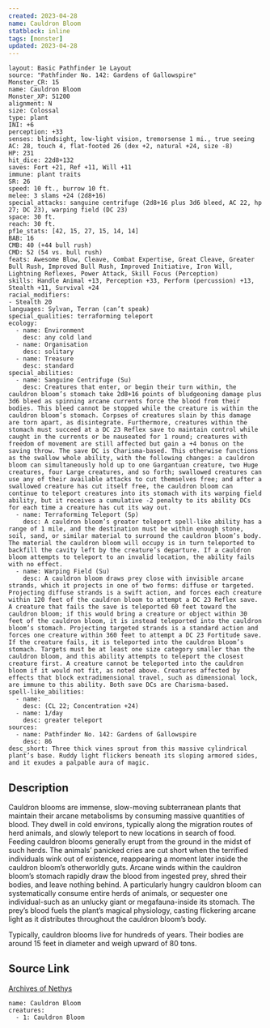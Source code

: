 ```yaml
---
created: 2023-04-28
name: Cauldron Bloom
statblock: inline
tags: [monster]
updated: 2023-04-28
---
```

```statblock
layout: Basic Pathfinder 1e Layout
source: "Pathfinder No. 142: Gardens of Gallowspire"
Monster_CR: 15
name: Cauldron Bloom
Monster_XP: 51200
alignment: N
size: Colossal
type: plant
INI: +6
perception: +33
senses: blindsight, low-light vision, tremorsense 1 mi., true seeing
AC: 28, touch 4, flat-footed 26 (dex +2, natural +24, size -8)
HP: 231
hit_dice: 22d8+132
saves: Fort +21, Ref +11, Will +11
immune: plant traits
SR: 26
speed: 10 ft., burrow 10 ft.
melee: 3 slams +24 (2d8+16)
special_attacks: sanguine centrifuge (2d8+16 plus 3d6 bleed, AC 22, hp 27; DC 23), warping field (DC 23)
space: 30 ft.
reach: 30 ft.
pf1e_stats: [42, 15, 27, 15, 14, 14]
BAB: 16
CMB: 40 (+44 bull rush)
CMD: 52 (54 vs. bull rush)
feats: Awesome Blow, Cleave, Combat Expertise, Great Cleave, Greater Bull Rush, Improved Bull Rush, Improved Initiative, Iron Will, Lightning Reflexes, Power Attack, Skill Focus (Perception)
skills: Handle Animal +13, Perception +33, Perform (percussion) +13, Stealth +11, Survival +24
racial_modifiers:
- Stealth 20
languages: Sylvan, Terran (can’t speak)
special_qualities: terraforming teleport
ecology:
  - name: Environment
    desc: any cold land
  - name: Organisation
    desc: solitary
  - name: Treasure
    desc: standard
special_abilities:
  - name: Sanguine Centrifuge (Su)
    desc: Creatures that enter, or begin their turn within, the cauldron bloom’s stomach take 2d8+16 points of bludgeoning damage plus 3d6 bleed as spinning arcane currents force the blood from their bodies. This bleed cannot be stopped while the creature is within the cauldron bloom’s stomach. Corpses of creatures slain by this damage are torn apart, as disintegrate. Furthermore, creatures within the stomach must succeed at a DC 23 Reflex save to maintain control while caught in the currents or be nauseated for 1 round; creatures with freedom of movement are still affected but gain a +4 bonus on the saving throw. The save DC is Charisma-based. This otherwise functions as the swallow whole ability, with the following changes: a cauldron bloom can simultaneously hold up to one Gargantuan creature, two Huge creatures, four Large creatures, and so forth; swallowed creatures can use any of their available attacks to cut themselves free; and after a swallowed creature has cut itself free, the cauldron bloom can continue to teleport creatures into its stomach with its warping field ability, but it receives a cumulative -2 penalty to its ability DCs for each time a creature has cut its way out.
  - name: Terraforming Teleport (Sp)
    desc: A cauldron bloom’s greater teleport spell-like ability has a range of 1 mile, and the destination must be within enough stone, soil, sand, or similar material to surround the cauldron bloom’s body. The material the cauldron bloom will occupy is in turn teleported to backfill the cavity left by the creature’s departure. If a cauldron bloom attempts to teleport to an invalid location, the ability fails with no effect.
  - name: Warping Field (Su)
    desc: A cauldron bloom draws prey close with invisible arcane strands, which it projects in one of two forms: diffuse or targeted. Projecting diffuse strands is a swift action, and forces each creature within 120 feet of the cauldron bloom to attempt a DC 23 Reflex save. A creature that fails the save is teleported 60 feet toward the cauldron bloom; if this would bring a creature or object within 30 feet of the cauldron bloom, it is instead teleported into the cauldron bloom’s stomach. Projecting targeted strands is a standard action and forces one creature within 360 feet to attempt a DC 23 Fortitude save. If the creature fails, it is teleported into the cauldron bloom’s stomach. Targets must be at least one size category smaller than the cauldron bloom, and this ability attempts to teleport the closest creature first. A creature cannot be teleported into the cauldron bloom if it would not fit, as noted above. Creatures affected by effects that block extradimensional travel, such as dimensional lock, are immune to this ability. Both save DCs are Charisma-based.
spell-like_abilities:
  - name:
    desc: (CL 22; Concentration +24)
  - name: 1/day
    desc: greater teleport
sources:
  - name: Pathfinder No. 142: Gardens of Gallowspire
    desc: 86
desc_short: Three thick vines sprout from this massive cylindrical plant’s base. Ruddy light flickers beneath its sloping armored sides, and it exudes a palpable aura of magic.
```
## Description
Cauldron blooms are immense, slow-moving subterranean plants that maintain their arcane metabolisms by consuming massive quantities of blood. They dwell in cold environs, typically along the migration routes of herd animals, and slowly teleport to new locations in search of food. Feeding cauldron blooms generally erupt from the ground in the midst of such herds. The animals’ panicked cries are cut short when the terrified individuals wink out of existence, reappearing a moment later inside the cauldron bloom’s otherworldly guts. Arcane winds within the cauldron bloom’s stomach rapidly draw the blood from ingested prey, shred their bodies, and leave nothing behind. A particularly hungry cauldron bloom can systematically consume entire herds of animals, or sequester one individual-such as an unlucky giant or megafauna-inside its stomach. The prey’s blood fuels the plant’s magical physiology, casting flickering arcane light as it distributes throughout the cauldron bloom’s body.

 Typically, cauldron blooms live for hundreds of years. Their bodies are around 15 feet in diameter and weigh upward of 80 tons.
## Source Link
[Archives of Nethys](https://aonprd.com/MonsterDisplay.aspx?ItemName=Cauldron%20Bloom)
```encounter-table
name: Cauldron Bloom
creatures:
  - 1: Cauldron Bloom
```
